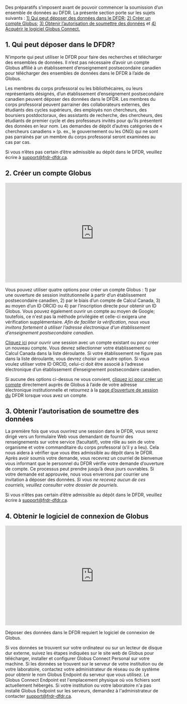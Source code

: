 Des préparatifs s’imposent avant de pouvoir commencer la soumission d’un ensemble de données au DFDR. La présente section porte sur les sujets suivants : [1) Qui peut déposer des données dans le DFDR;](1-qui-peut-deposer-dans-le-dfdr) [2) Créer un compte Globus;]() [3) Obtenir l’autorisation de soumettre des données]() et [4) Acquérir le logiciel Globus Connect.]()

## 1. Qui peut déposer dans le DFDR?
N’importe qui peut utiliser le DFDR pour faire des recherches et télécharger des ensembles de données. Il n’est pas nécessaire d’avoir un compte Globus affilié à un établissement d’enseignement postsecondaire canadien pour télécharger des ensembles de données dans le DFDR à l’aide de Globus.

Les membres du corps professoral ou les bibliothécaires, ou leurs représentants désignés, d’un établissement d’enseignement postsecondaire canadien peuvent déposer des données dans le DFDR. Les membres du corps professoral peuvent parrainer des collaborateurs externes, des étudiants des cycles supérieurs, des employés non chercheurs, des boursiers postdoctoraux, des assistants de recherche, des chercheurs, des étudiants de premier cycle et des professeurs invités pour qu’ils présentent des données en leur nom. Les demandes de dépôt d’autres catégories de « chercheurs canadiens » (p. ex., le gouvernement ou les ONG) qui ne sont pas parrainés par un membre du corps professoral seront examinées au cas par cas.

Si vous n’êtes pas certain d’être admissible au dépôt dans le DFDR, veuillez écrire à [support@frdr-dfdr.ca](mailto:support@frdr-dfdr.ca).

## 2. Créer un compte Globus

<p style="text-align: center;"><iframe src="https://www.youtube.com/embed/Amj-RpT_y2c/?list=PLX9EpizS4A0suoSV2N0nn9parl96xHPkz&index=3&cc_lang_pref=fr&cc_load_policy=1" width="560" height="315" frameborder="0" allowfullscreen="allowfullscreen"></iframe></p>

Vous pouvez utiliser quatre options pour créer un compte Globus : 1) par une ouverture de session institutionnelle à partir d’un établissement postsecondaire canadien, 2) par le biais d’un compte de Calcul Canada, 3) au moyen d’un ID ORCID ou 4) par l’inscription directe pour obtenir un ID Globus. Vous pouvez également ouvrir un compte au moyen de Google; toutefois, ce n'est pas la méthode privilégiée et celle-ci exigera une vérification supplémentaire. *Afin de faciliter la vérification, nous vous invitons fortement à utiliser l’adresse électronique d’un établissement d’enseignement postsecondaire canadien.*

[Cliquez ici](/repo/PublishDashboard?locale=fr) pour ouvrir une session avec un compte existant ou pour créer un nouveau compte. Vous devrez sélectionner votre établissement ou Calcul Canada dans la liste déroulante. Si votre établissement ne figure pas dans la liste déroulante, vous devrez choisir une autre option. Si vous voulez utiliser votre ID ORCID, celui-ci doit être associé à l’adresse électronique d’un établissement d’enseignement postsecondaire canadien.

Si aucune des options ci-dessus ne vous convient, [cliquez ici pour créer un compte](https://www.globusid.org/create?locale=fr-ca) directement auprès de Globus à l’aide de votre adresse électronique institutionnelle et retournez à la [page d’ouverture de session du](/repo/PublishDashboard?locale=fr) DFDR lorsque vous avez un compte.

## 3. Obtenir l’autorisation de soumettre des données

La première fois que vous ouvrirez une session dans le DFDR, vous serez dirigé vers un formulaire Web vous demandant de fournir des renseignements sur votre service (facultatif), votre rôle au sein de votre organisme et votre commanditaire du corps professoral (s’il y a lieu). Cela nous aidera à vérifier que vous êtes admissible au dépôt dans le DFDR. Après avoir soumis votre demande, vous recevrez un courriel de bienvenue vous informant que le personnel du DFDR vérifie votre demande d’ouverture de compte. Ce processus peut prendre jusqu’à deux jours ouvrables. Si votre demande est approuvée, nous vous enverrons par courrier une invitation à déposer des données. *Si vous ne recevez aucun de ces courriels, veuillez consulter votre dossier de pourriels.*

Si vous n’êtes pas certain d’être admissible au dépôt dans le DFDR, veuillez écrire à [support@frdr-dfdr.ca](mailto:support@frdr-dfdr.ca).

## 4. Obtenir le logiciel de connexion de Globus

<p style="text-align: center;"><iframe src="https://www.youtube.com/embed/NJYTl3yhRl4/?list=PLX9EpizS4A0suoSV2N0nn9parl96xHPkz&index=3&cc_lang_pref=fr&cc_load_policy=1" width="560" height="315" frameborder="0" allowfullscreen="allowfullscreen"></iframe></p>

Déposer des données dans le DFDR requiert le logiciel de connexion de Globus.

Si vos données se trouvent sur votre ordinateur ou sur un lecteur de disque dur externe, suivez les étapes indiquées sur le site web de Globus pour télécharger, installer et configurer Globus Connect Personal sur votre machine.
Si les données se trouvent sur le serveur de votre institution ou de votre laboratoire, contactez votre administrateur de réseau ou de système pour obtenir le nom Globus Endpoint du serveur que vous utilisez. Le Globus Connect Endpoint est l'emplacement physique où vos fichiers sont actuellement hébergés. Si votre institution ou votre laboratoire n'a pas installé Globus Endpoint sur les serveurs, demandez à l'administrateur de contacter [support@frdr-dfdr.ca](mailto:support@frdr-dfdr.ca).
